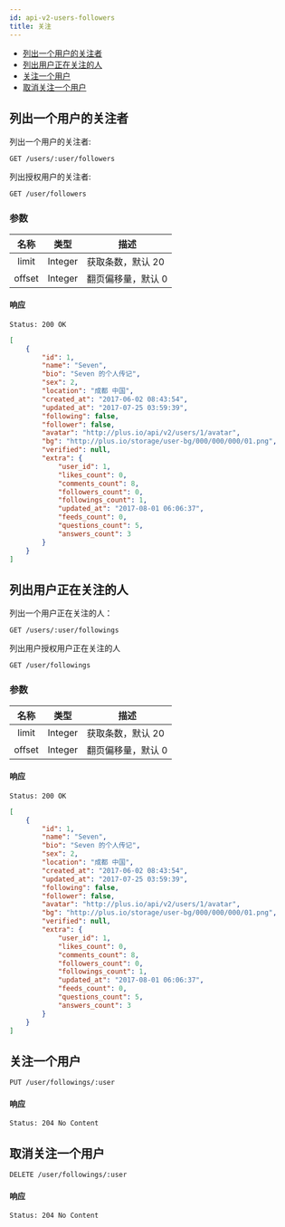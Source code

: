 ```yaml
---
id: api-v2-users-followers
title: 关注
---
```


- [列出一个用户的关注者](#列出一个用户的关注者)
- [列出用户正在关注的人](#列出用户正在关注的人)
- [关注一个用户](#关注一个用户)
- [取消关注一个用户](#取消关注一个用户)

## 列出一个用户的关注者

列出一个用户的关注者:

```
GET /users/:user/followers
```

列出授权用户的关注者:

```
GET /user/followers
```

### 参数

| 名称 | 类型 | 描述 |
|:----:|:----:|----|
| limit | Integer | 获取条数，默认 20 |
| offset | Integer | 翻页偏移量，默认 0 |

#### 响应

```
Status: 200 OK
```
```json
[
    {
        "id": 1,
        "name": "Seven",
        "bio": "Seven 的个人传记",
        "sex": 2,
        "location": "成都 中国",
        "created_at": "2017-06-02 08:43:54",
        "updated_at": "2017-07-25 03:59:39",
        "following": false,
        "follower": false,
        "avatar": "http://plus.io/api/v2/users/1/avatar",
        "bg": "http://plus.io/storage/user-bg/000/000/000/01.png",
        "verified": null,
        "extra": {
            "user_id": 1,
            "likes_count": 0,
            "comments_count": 8,
            "followers_count": 0,
            "followings_count": 1,
            "updated_at": "2017-08-01 06:06:37",
            "feeds_count": 0,
            "questions_count": 5,
            "answers_count": 3
        }
    }
]
```

## 列出用户正在关注的人

列出一个用户正在关注的人：

```
GET /users/:user/followings
```

列出用户授权用户正在关注的人

```
GET /user/followings
```

### 参数

| 名称 | 类型 | 描述 |
|:----:|:----:|----|
| limit | Integer | 获取条数，默认 20 |
| offset | Integer | 翻页偏移量，默认 0 |

#### 响应

```
Status: 200 OK
```
```json
[
    {
        "id": 1,
        "name": "Seven",
        "bio": "Seven 的个人传记",
        "sex": 2,
        "location": "成都 中国",
        "created_at": "2017-06-02 08:43:54",
        "updated_at": "2017-07-25 03:59:39",
        "following": false,
        "follower": false,
        "avatar": "http://plus.io/api/v2/users/1/avatar",
        "bg": "http://plus.io/storage/user-bg/000/000/000/01.png",
        "verified": null,
        "extra": {
            "user_id": 1,
            "likes_count": 0,
            "comments_count": 8,
            "followers_count": 0,
            "followings_count": 1,
            "updated_at": "2017-08-01 06:06:37",
            "feeds_count": 0,
            "questions_count": 5,
            "answers_count": 3
        }
    }
]
```

## 关注一个用户

```
PUT /user/followings/:user
```

#### 响应

```
Status: 204 No Content
```

## 取消关注一个用户

```
DELETE /user/followings/:user
```

#### 响应

```
Status: 204 No Content
```
